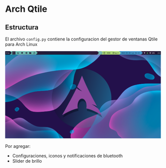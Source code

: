 # Arch Qtile

## Estructura
El archivo `config.py` contiene la configuracion del gestor de ventanas Qtile para Arch Linux

![](https://github.com/EmmanuelIsai/ArchQtile/blob/78c9ea958e9518764a82788ec96f7ef4610fe75d/qtile.png)



Por agregar:
- Configuraciones, iconos y notificaciones de bluetooth
- Slider de brillo

